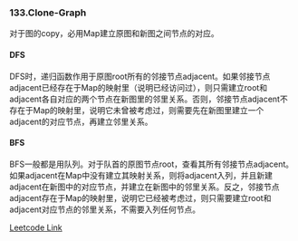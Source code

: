 ### 133.Clone-Graph  
对于图的copy，必用Map建立原图和新图之间节点的对应。

#### DFS 
DFS时，递归函数作用于原图root所有的邻接节点adjacent。如果邻接节点adjacent已经存在于Map的映射里（说明已经访问过），则只需建立root和adjacent各自对应的两个节点在新图里的邻里关系。否则，邻接节点adjacent不存在于Map的映射里，说明它未曾被考虑过，则需要先在新图里建立一个adjacent的对应节点，再建立邻里关系。

#### BFS 
BFS一般都是用队列。对于队首的原图节点root，查看其所有邻接节点adjacent。如果adjacent在Map中没有建立其映射关系，则将adjacent入列，并且新建adjacent在新图中的对应节点，并建立在新图中的邻里关系。反之，邻接节点adjacent存在于Map的映射里，说明它已经被考虑过，则只需要建立root和adjacent对应节点的邻里关系，不需要入列任何节点。


[Leetcode Link](https://leetcode.com/problems/clone-graph)